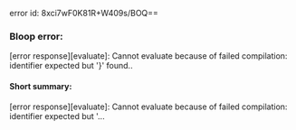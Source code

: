 error id: 8xci7wF0K81R+W409s/BOQ==
### Bloop error:

[error response][evaluate]: Cannot evaluate because of failed compilation:
identifier expected but '}' found..
#### Short summary: 

[error response][evaluate]: Cannot evaluate because of failed compilation:
identifier expected but '...